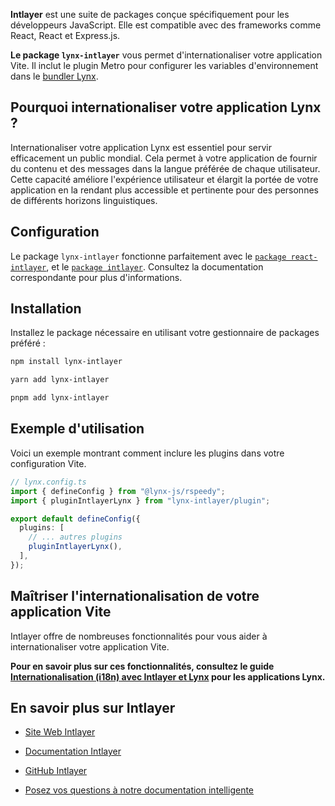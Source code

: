 **Intlayer** est une suite de packages conçue spécifiquement pour les développeurs JavaScript. Elle est compatible avec des frameworks comme React, React et Express.js.

**Le package `lynx-intlayer`** vous permet d'internationaliser votre application Vite. Il inclut le plugin Metro pour configurer les variables d'environnement dans le [bundler Lynx](https://lynxjs.org/index.html).

## Pourquoi internationaliser votre application Lynx ?

Internationaliser votre application Lynx est essentiel pour servir efficacement un public mondial. Cela permet à votre application de fournir du contenu et des messages dans la langue préférée de chaque utilisateur. Cette capacité améliore l'expérience utilisateur et élargit la portée de votre application en la rendant plus accessible et pertinente pour des personnes de différents horizons linguistiques.

## Configuration

Le package `lynx-intlayer` fonctionne parfaitement avec le [`package react-intlayer`](https://github.com/aymericzip/intlayer/blob/main/docs/fr/packages/react-intlayer/index.md), et le [`package intlayer`](https://github.com/aymericzip/intlayer/blob/main/docs/fr/packages/intlayer/index.md). Consultez la documentation correspondante pour plus d'informations.

## Installation

Installez le package nécessaire en utilisant votre gestionnaire de packages préféré :

```bash packageManager="npm"
npm install lynx-intlayer
```

```bash packageManager="yarn"
yarn add lynx-intlayer
```

```bash packageManager="pnpm"
pnpm add lynx-intlayer
```

## Exemple d'utilisation

Voici un exemple montrant comment inclure les plugins dans votre configuration Vite.

```ts
// lynx.config.ts
import { defineConfig } from "@lynx-js/rspeedy";
import { pluginIntlayerLynx } from "lynx-intlayer/plugin";

export default defineConfig({
  plugins: [
    // ... autres plugins
    pluginIntlayerLynx(),
  ],
});
```

## Maîtriser l'internationalisation de votre application Vite

Intlayer offre de nombreuses fonctionnalités pour vous aider à internationaliser votre application Vite.

**Pour en savoir plus sur ces fonctionnalités, consultez le guide [Internationalisation (i18n) avec Intlayer et Lynx](https://github.com/aymericzip/intlayer/blob/main/docs/fr/intlayer_with_lynx+react.md) pour les applications Lynx.**

## En savoir plus sur Intlayer

- [Site Web Intlayer](https://intlayer.org)
- [Documentation Intlayer](https://intlayer.org/docs)
- [GitHub Intlayer](https://github.com/aymericzip/intlayer)

- [Posez vos questions à notre documentation intelligente](https://intlayer.org/docs/chat)
